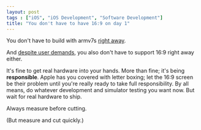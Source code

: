 ```yaml
---
layout: post
tags : ["iOS", "iOS Development", "Software Development"]
title: "You don't have to have 16:9 on day 1"
---
```

You don't have to build with armv7s [right away][1].

And [despite user demands][2], you also don't have to support 16:9 right away either.

It's fine to get real hardware into your hands. More than fine; it's being **responsible**. Apple has you covered with letter boxing; let the 16:9 screen be their problem until you're really ready to take full responsibility. By all means, do whatever development and simulator testing you want now. But wait for real hardware to ship.

Always measure before cutting.

(But measure and cut quickly.)

[1]: http://wanderingcoder.net/2012/09/16/no-armv7s-til-tested/
[2]: http://daringfireball.net/linked/2012/09/18/netflix-iphone
